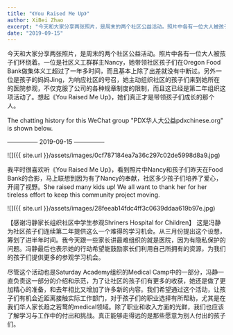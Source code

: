 ```yaml
---
title: "《You Raised Me Up》"
author: XiBei Zhao
excerpt: "今天和大家分享两张照片，是周末的两个社区公益活动。照片中各有一位大人被孩子们环绕着。一位是社区义工群群主Nancy，她带领社区孩子们在Oregon Food Bank做集体义工超过了一年多时间，而且基本上除了出差就没有中断过。另外一位是孩子的妈妈Jing，为响应社区的号召，她主动组织社区的孩子们来到她所在的医院参观，不仅克服了公司的各种规章制度的限制，而且这已经是第二年组织这项活动了。想起《You Raised Me Up》，她们真正才是带领孩子们成长的那个人。"
date: "2019-09-15"
---
```


今天和大家分享两张照片，是周末的两个社区公益活动。照片中各有一位大人被孩子们环绕着。一位是社区义工群群主Nancy，她带领社区孩子们在Oregon Food Bank做集体义工超过了一年多时间，而且基本上除了出差就没有中断过。另外一位是孩子的妈妈Jing，为响应社区的号召，她主动组织社区的孩子们来到她所在的医院参观，不仅克服了公司的各种规章制度的限制，而且这已经是第二年组织这项活动了。想起《You Raised Me Up》，她们真正才是带领孩子们成长的那个人。

The chatting history for this WeChat group "PDX华人大公益pdxchinese.org" is shown below.

—————  2019-09-15  —————

![]({{ site.url }}/assets/images/0cf787184ea7a36c297c02de5998d8a9.jpg)

我平时很喜欢听《You Raised Me Up》，看到照片中Nancy和孩子们昨天在Food Bank的合影，马上联想到因为有了Nancy的奉献，社区多少孩子们培养了爱心，开阔了视野。She raised many kids up! We all want to thank her for her tireless effort to keep this community project moving.

![]({{ site.url }}/assets/images/28feeab14fdc4ff3c0639ddaa619b97e.jpg)

【感谢冯静家长组织社区中学生参观Shriners Hospital for Children】 这是冯静为社区孩子们连续第二年提供这么一个难得的学习机会。从三月份提出这个设想，筹划了进半年时间。我今天跟一些家长讲最难组织的就是医院，因为有隐私保护的问题。冯静最后也表示她的行动希望能鼓励家长们利用自己所拥有的资源，为我们的孩子们提供更多的参观学习机会。

尽管这个活动也是Saturday Academy组织的Medical Camp中的一部分，冯静一直负责这一部分的介绍和示范，为了让社区的孩子们有更多的收获，她还是做了更加精心的准备，和去年相比又增加了许多新的内容。我们希望通过这个活动，让孩子们有机会近距离接触实际工作部门，对于孩子们的职业选择有所帮助，尤其是在我们华人家长趋之若鹜的medical领域。除了职业和收入方面的光鲜，我们也应该了解学习与工作中的付出和挑战。真正能够走得远的是那些愿意为别人付出的孩子们。
